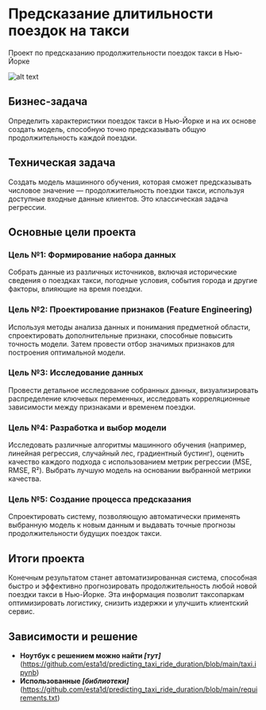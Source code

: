 # Предсказание длитильности поездок на такси
Проект по предсказанию продолжительности поездок такси в Нью-Йорке

![alt text](img/image.png)

## Бизнес-задача
Определить характеристики поездок такси в Нью-Йорке и на их основе создать модель, способную точно предсказывать общую продолжительность каждой поездки.

## Техническая задача
Создать модель машинного обучения, которая сможет предсказывать числовое значение — продолжительность поездки такси, используя доступные входные данные клиентов. Это классическая задача регрессии.

## Основные цели проекта

### Цель №1: Формирование набора данных
Собрать данные из различных источников, включая исторические сведения о поездках такси, погодные условия, события города и другие факторы, влияющие на время поездки.

### Цель №2: Проектирование признаков (Feature Engineering)
Используя методы анализа данных и понимания предметной области, спроектировать дополнительные признаки, способные повысить точность модели. Затем провести отбор значимых признаков для построения оптимальной модели.

### Цель №3: Исследование данных
Провести детальное исследование собранных данных, визуализировать распределение ключевых переменных, исследовать корреляционные зависимости между признаками и временем поездки.

### Цель №4: Разработка и выбор модели
Исследовать различные алгоритмы машинного обучения (например, линейная регрессия, случайный лес, градиентный бустинг), оценить качество каждого подхода с использованием метрик регрессии (MSE, RMSE, R²). Выбрать лучшую модель на основании выбранной метрики качества.

### Цель №5: Создание процесса предсказания
Спроектировать систему, позволяющую автоматически применять выбранную модель к новым данным и выдавать точные прогнозы продолжительности будущих поездок такси.

## Итоги проекта
Конечным результатом станет автоматизированная система, способная быстро и эффективно прогнозировать продолжительность любой новой поездки такси в Нью-Йорке. Эта информация позволит таксопаркам оптимизировать логистику, снизить издержки и улучшить клиентский сервис.


## Зависимости и решение

* **Ноутбук с решением можно найти *[тут]***(https://github.com/esta1d/predicting_taxi_ride_duration/blob/main/taxi.ipynb)
* **Использованные *[библиотеки]***(https://github.com/esta1d/predicting_taxi_ride_duration/blob/main/requirements.txt)